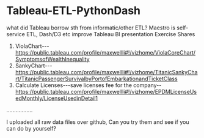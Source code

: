 # Tableau-ETL-PythonDash
what did Tableau borrow sth from informatic/other ETL?
Maestro is self-service ETL, Dash/D3 etc improve Tableau BI presentation
Exercise Shares
1. ViolaChart---https://public.tableau.com/profile/maxwellli#!/vizhome/ViolaCoreChart/SymptomsofWealthInequality
2. SankyChart---https://public.tableau.com/profile/maxwellli#!/vizhome/TitanicSankyChart/TitanicPassengerSurvivalbyPortofEmbarkationandTicketClass
3. Calculate Licenses---save licenses fee for the company--https://public.tableau.com/profile/maxwellli#!/vizhome/EPDMLicenseUsedMonthly/LicenseUsedinDetail1

.................

I uploaded all raw data files over github, Can you try them and see if you can do by yourself?
